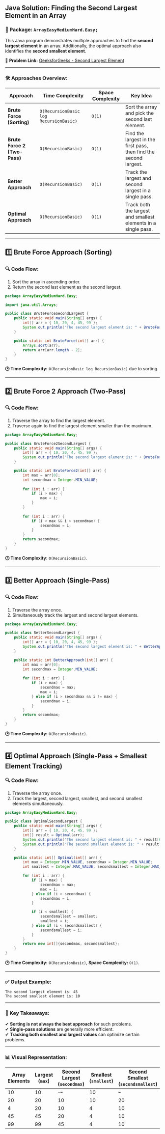 ## Java Solution: Finding the Second Largest Element in an Array

### 📌 Package: `ArrayEasyMediumHard.Easy;`

This Java program demonstrates multiple approaches to find the **second largest element** in an array. Additionally, the optimal approach also identifies the **second smallest element**.

🔗 **Problem Link:** [GeeksforGeeks - Second Largest Element](https://www.geeksforgeeks.org/problems/second-largest3735/1?utm_source=youtube&utm_medium=collab_striver_ytdescription&utm_campaign=second-largest)

---

### 🛠️ Approaches Overview:
| Approach                | Time Complexity | Space Complexity | Key Idea                                                                 |
|-------------------------|-----------------|------------------|--------------------------------------------------------------------------|
| **Brute Force (Sorting)** | `O(RecursionBasic log RecursionBasic)`    | `O(1)`           | Sort the array and pick the second last element.                         |
| **Brute Force 2 (Two-Pass)** | `O(RecursionBasic)`         | `O(1)`           | Find the largest in the first pass, then find the second largest.         |
| **Better Approach**      | `O(RecursionBasic)`         | `O(1)`           | Track the largest and second largest in a single pass.                   |
| **Optimal Approach**     | `O(RecursionBasic)`         | `O(1)`           | Track both the largest and smallest elements in a single pass.           |

---

## 1️⃣ Brute Force Approach (Sorting)

### 🔍 Code Flow:
1. Sort the array in ascending order.
2. Return the second last element as the second largest.

```java
package ArrayEasyMediumHard.Easy;

import java.util.Arrays;

public class BruteForceSecondLargest {
    public static void main(String[] args) {
        int[] arr = { 10, 20, 4, 45, 99 };
        System.out.println("The second largest element is: " + BruteForce(arr));
    }

    public static int BruteForce(int[] arr) {
        Arrays.sort(arr);
        return arr[arr.length - 2];
    }
}
```

**🕒 Time Complexity:** `O(RecursionBasic log RecursionBasic)` due to sorting.

---

## 2️⃣ Brute Force 2 Approach (Two-Pass)

### 🔍 Code Flow:
1. Traverse the array to find the largest element.
2. Traverse again to find the largest element smaller than the maximum.

```java
package ArrayEasyMediumHard.Easy;

public class BruteForce2SecondLargest {
    public static void main(String[] args) {
        int[] arr = { 10, 20, 4, 45, 99 };
        System.out.println("The second largest element is: " + BruteForce2(arr));
    }

    public static int BruteForce2(int[] arr) {
        int max = arr[0];
        int secondmax = Integer.MIN_VALUE;
        
        for (int i : arr) {
            if (i > max) {
                max = i;
            }
        }
        
        for (int i : arr) {
            if (i < max && i > secondmax) {
                secondmax = i;
            }
        }
        return secondmax;
    }
}
```

**🕒 Time Complexity:** `O(RecursionBasic)`.

---

## 3️⃣ Better Approach (Single-Pass)

### 🔍 Code Flow:
1. Traverse the array once.
2. Simultaneously track the largest and second largest elements.

```java
package ArrayEasyMediumHard.Easy;

public class BetterSecondLargest {
    public static void main(String[] args) {
        int[] arr = { 10, 20, 4, 45, 99 };
        System.out.println("The second largest element is: " + BetterApproach(arr));
    }

    public static int BetterApproach(int[] arr) {
        int max = arr[0];
        int secondmax = Integer.MIN_VALUE;
        
        for (int i : arr) {
            if (i > max) {
                secondmax = max;
                max = i;
            } else if (i > secondmax && i != max) {
                secondmax = i;
            }
        }
        return secondmax;
    }
}
```

**🕒 Time Complexity:** `O(RecursionBasic)`.

---

## 4️⃣ Optimal Approach (Single-Pass + Smallest Element Tracking)

### 🔍 Code Flow:
1. Traverse the array once.
2. Track the largest, second largest, smallest, and second smallest elements simultaneously.

```java
package ArrayEasyMediumHard.Easy;

public class OptimalSecondLargest {
    public static void main(String[] args) {
        int[] arr = { 10, 20, 4, 45, 99 };
        int[] result = Optimal(arr);
        System.out.println("The second largest element is: " + result[0]);
        System.out.println("The second smallest element is: " + result[1]);
    }

    public static int[] Optimal(int[] arr) {
        int max = Integer.MIN_VALUE, secondmax = Integer.MIN_VALUE;
        int smallest = Integer.MAX_VALUE, secondsmallest = Integer.MAX_VALUE;

        for (int i : arr) {
            if (i > max) {
                secondmax = max;
                max = i;
            } else if (i > secondmax) {
                secondmax = i;
            }

            if (i < smallest) {
                secondsmallest = smallest;
                smallest = i;
            } else if (i < secondsmallest) {
                secondsmallest = i;
            }
        }
        return new int[]{secondmax, secondsmallest};
    }
}
```

**🕒 Time Complexity:** `O(RecursionBasic)`, **Space Complexity:** `O(1)`.

---

### ✅ Output Example:
```
The second largest element is: 45
The second smallest element is: 10
```

---

### 📌 Key Takeaways:
✔ **Sorting is not always the best approach** for such problems.  
✔ **Single-pass solutions** are generally more efficient.  
✔ **Tracking both smallest and largest values** can optimize certain problems.

---

### 📊 Visual Representation:

| Array Elements | Largest (`max`) | Second Largest (`secondmax`) | Smallest (`smallest`) | Second Smallest (`secondsmallest`) |
|----------------|-----------------|-----------------------------|-----------------------|-----------------------------------|
| 10             | 10              | `-∞`                        | 10                    | `∞`                               |
| 20             | 20              | 10                          | 10                    | 20                                |
| 4              | 20              | 10                          | 4                     | 10                                |
| 45             | 45              | 20                          | 4                     | 10                                |
| 99             | 99              | 45                          | 4                     | 10                                |

